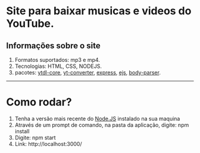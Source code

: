 <h1>Site para baixar musicas e videos do YouTube.</h1>
<h2> Informações sobre o site</h2>
<ol>
  <li>Formatos suportados: mp3 e mp4.</li>
  <li>Tecnologias: HTML, CSS, NODEJS.</li>
  <li>pacotes: <a href="https://www.npmjs.com/package/ytdl-core">ytdl-core</a>, <a href="https://www.npmjs.com/package/yt-converter">yt-converter</a>, <a href="https://expressjs.com/pt-br/">express</a>, <a href="https://ejs.co/">ejs</a>, <a href="https://www.npmjs.com/package/body-parser">body-parser</a>.</li>
</ol>
<hr/>


<h1>Como rodar?</h1>
  <ol>
        <li>Tenha a versão mais recente do <a href="https://nodejs.org/en/">Node.JS</a> instalado na sua maquina</li>
        <li>Através de um prompt de comando, na pasta da aplicação, digite: npm install</li>
        <li>Digite: npm start</li>
        <li>Link: http://localhost:3000/</li>
    </ol>



